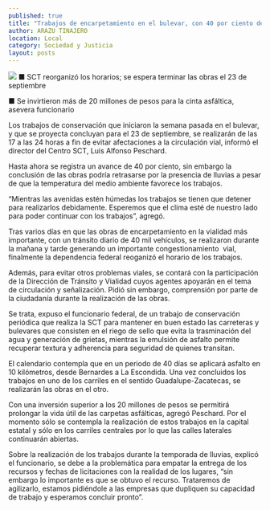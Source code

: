 ```yaml
---
published: true
title: "Trabajos de encarpetamiento en el bulevar, con 40 por ciento de avance: Peschard"
author: ARAZU TINAJERO
location: Local
category: Sociedad y Justicia
layout: posts
---
```


![](http://i.imgur.com/FbhjhSmm.jpg)
■ SCT reorganizó los horarios; se espera terminar las obras el 23 de septiembre

■ Se invirtieron más de 20 millones de pesos para la cinta asfáltica, asevera funcionario

Los trabajos de conservación que iniciaron la semana pasada en el bulevar, y que se proyecta concluyan para el 23 de septiembre, se realizarán de las 17 a las 24 horas a fin de evitar afectaciones a la circulación vial, informó el director del Centro SCT, Luis Alfonso Peschard.

Hasta ahora se registra un avance de 40 por ciento, sin embargo la conclusión de las obras podría retrasarse por la presencia de lluvias a pesar de que la temperatura del medio ambiente favorece los trabajos.

“Mientras las avenidas estén húmedas los trabajos se tienen que detener para realizarlos debidamente. Esperemos que el clima esté de nuestro lado para poder continuar con los trabajos”, agregó.

Tras varios días en que las obras de encarpetamiento en la vialidad más importante, con un tránsito diario de 40 mil vehículos, se realizaron durante la mañana y tarde generando un importante congestionamiento  vial, finalmente la dependencia federal reoganizó el horario de los trabajos.

Además, para evitar otros problemas viales, se contará con la participación de la Dirección de Tránsito y Vialidad cuyos agentes apoyarán en el tema de circulación y señalización. Pidió sin embargo, comprensión por parte de la ciudadanía durante la realización de las obras.

Se trata, expuso el funcionario federal, de un trabajo de conservación periódica que realiza la SCT para mantener en buen estado las carreteras y bulevares que consisten en el riego de sello que evita la trasminación del agua y generación de grietas, mientras la emulsión de asfalto permite recuperar textura y adherencia para seguridad de quienes transitan.

El calendario contempla que en un periodo de 40 días se aplicará asfalto en 10 kilómetros, desde Bernardes a La Escondida. Una vez concluidos los trabajos en uno de los carriles en el sentido Guadalupe-Zacatecas, se realizarán las obras en el otro.

Con una inversión superior a los 20 millones de pesos se permitirá prolongar la vida útil de las carpetas asfálticas, agregó Peschard. Por el momento sólo se contempla la realización de estos trabajos en la capital estatal y sólo en los carriles centrales por lo que las calles laterales continuarán abiertas.

Sobre la realización de los trabajos durante la temporada de lluvias, explicó el funcionario, se debe a la problemática para empatar la entrega de los recursos y fechas de licitaciones con la realidad de los lugares, “sin embargo lo importante es que se obtuvo el recurso. Trataremos de agilizarlo, estamos pidiéndole a las empresas que dupliquen su capacidad de trabajo y esperamos concluir pronto”.
